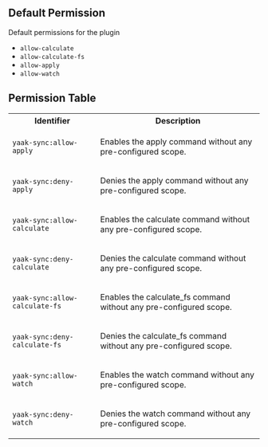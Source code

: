 ## Default Permission

Default permissions for the plugin

- `allow-calculate`
- `allow-calculate-fs`
- `allow-apply`
- `allow-watch`

## Permission Table

<table>
<tr>
<th>Identifier</th>
<th>Description</th>
</tr>


<tr>
<td>

`yaak-sync:allow-apply`

</td>
<td>

Enables the apply command without any pre-configured scope.

</td>
</tr>

<tr>
<td>

`yaak-sync:deny-apply`

</td>
<td>

Denies the apply command without any pre-configured scope.

</td>
</tr>

<tr>
<td>

`yaak-sync:allow-calculate`

</td>
<td>

Enables the calculate command without any pre-configured scope.

</td>
</tr>

<tr>
<td>

`yaak-sync:deny-calculate`

</td>
<td>

Denies the calculate command without any pre-configured scope.

</td>
</tr>

<tr>
<td>

`yaak-sync:allow-calculate-fs`

</td>
<td>

Enables the calculate_fs command without any pre-configured scope.

</td>
</tr>

<tr>
<td>

`yaak-sync:deny-calculate-fs`

</td>
<td>

Denies the calculate_fs command without any pre-configured scope.

</td>
</tr>

<tr>
<td>

`yaak-sync:allow-watch`

</td>
<td>

Enables the watch command without any pre-configured scope.

</td>
</tr>

<tr>
<td>

`yaak-sync:deny-watch`

</td>
<td>

Denies the watch command without any pre-configured scope.

</td>
</tr>
</table>
